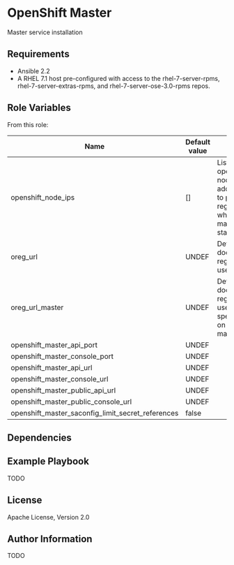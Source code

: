 OpenShift Master
==================================

Master service installation

Requirements
------------

* Ansible 2.2
* A RHEL 7.1 host pre-configured with access to the rhel-7-server-rpms,
rhel-7-server-extras-rpms, and rhel-7-server-ose-3.0-rpms repos.

Role Variables
--------------

From this role:

| Name                                             | Default value         |                                                                               |
|---------------------------------------------------|-----------------------|-------------------------------------------------------------------------------|
| openshift_node_ips                                | []                    | List of the openshift node ip addresses to pre-register when master starts up |
| oreg_url                                          | UNDEF                 | Default docker registry to use                                                |
| oreg_url_master                                   | UNDEF                 | Default docker registry to use, specifically on the master                    |
| openshift_master_api_port                         | UNDEF                 |                                                                               |
| openshift_master_console_port                     | UNDEF                 |                                                                               |
| openshift_master_api_url                          | UNDEF                 |                                                                               |
| openshift_master_console_url                      | UNDEF                 |                                                                               |
| openshift_master_public_api_url                   | UNDEF                 |                                                                               |
| openshift_master_public_console_url               | UNDEF                 |                                                                               |
| openshift_master_saconfig_limit_secret_references | false                 |                                                                               |


Dependencies
------------


Example Playbook
----------------

TODO

License
-------

Apache License, Version 2.0

Author Information
------------------

TODO

